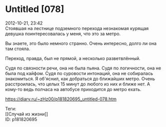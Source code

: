 Untitled [078]
===============

   
 2012-10-21, 23:42   
  Стоявшая на лестнице подземного перехода незнакомая курящая девушка поинтересовалась у меня, что это за метро.   
   
 Вы знаете, это было немного странно. Очень интересно, долго ли она там стояла.   
   
 Переход, правда, был не прямой, а несколько разветвлённый.   
   
 Судя по связности речи, она не была пьяна. Судя по логичности, она не была под кайфом. Судя по суровости интонаций, она не собиралась знакомиться. Я об'яснил, как добраться до ближайших метро. Очень расстроилась, что целых 15 минут до любого из них и ближе нет. А кому-то ведь полчаса на автобусе приходится до метро ехать.   
    
 <https://diary.ru/~zHz00/p181820695_untitled-078.htm>   
   
 Теги:   
 [[Случай из жизни]]   
 ID: p181820695
